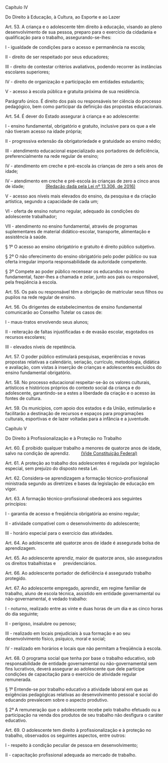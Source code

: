 Capítulo IV

Do Direito à Educação, à Cultura, ao Esporte e ao Lazer

Art. 53. A criança e o adolescente têm direito à educação, visando ao pleno desenvolvimento de sua pessoa, preparo para o exercício da cidadania e qualificação para o trabalho, assegurando-se-lhes:

I - igualdade de condições para o acesso e permanência na escola;

II - direito de ser respeitado por seus educadores;

III - direito de contestar critérios avaliativos, podendo recorrer às instâncias escolares superiores;

IV - direito de organização e participação em entidades estudantis;

V - acesso à escola pública e gratuita próxima de sua residência.

Parágrafo único. É direito dos pais ou responsáveis ter ciência do processo pedagógico, bem como participar da definição das propostas educacionais.

Art. 54. É dever do Estado assegurar à criança e ao adolescente:

I - ensino fundamental, obrigatório e gratuito, inclusive para os que a ele não tiveram acesso na idade própria;

II - progressiva extensão da obrigatoriedade e gratuidade ao ensino médio;

III - atendimento educacional especializado aos portadores de deficiência, preferencialmente na rede regular de ensino;

IV - atendimento em creche e pré-escola às crianças de zero a seis anos de idade;

IV – atendimento em creche e pré-escola às crianças de zero a cinco anos de idade;                 [\(Redação dada pela Lei nº 13.306, de 2016\)](http://www.planalto.gov.br/ccivil_03/_Ato2015-2018/2016/Lei/L13306.htm#art1)

V - acesso aos níveis mais elevados do ensino, da pesquisa e da criação artística, segundo a capacidade de cada um;

VI - oferta de ensino noturno regular, adequado às condições do adolescente trabalhador;

VII - atendimento no ensino fundamental, através de programas suplementares de material didático-escolar, transporte, alimentação e assistência à saúde.

§ 1º O acesso ao ensino obrigatório e gratuito é direito público subjetivo.

§ 2º O não oferecimento do ensino obrigatório pelo poder público ou sua oferta irregular importa responsabilidade da autoridade competente.

§ 3º Compete ao poder público recensear os educandos no ensino fundamental, fazer-lhes a chamada e zelar, junto aos pais ou responsável, pela freqüência à escola.

Art. 55. Os pais ou responsável têm a obrigação de matricular seus filhos ou pupilos na rede regular de ensino.

Art. 56. Os dirigentes de estabelecimentos de ensino fundamental comunicarão ao Conselho Tutelar os casos de:

I - maus-tratos envolvendo seus alunos;

II - reiteração de faltas injustificadas e de evasão escolar, esgotados os recursos escolares;

III - elevados níveis de repetência.

Art. 57. O poder público estimulará pesquisas, experiências e novas propostas relativas a calendário, seriação, currículo, metodologia, didática e avaliação, com vistas à inserção de crianças e adolescentes excluídos do ensino fundamental obrigatório.

Art. 58. No processo educacional respeitar-se-ão os valores culturais, artísticos e históricos próprios do contexto social da criança e do adolescente, garantindo-se a estes a liberdade da criação e o acesso às fontes de cultura.

Art. 59. Os municípios, com apoio dos estados e da União, estimularão e facilitarão a destinação de recursos e espaços para programações culturais, esportivas e de lazer voltadas para a infância e a juventude.

Capítulo V

Do Direito à Profissionalização e à Proteção no Trabalho

Art. 60. É proibido qualquer trabalho a menores de quatorze anos de idade, salvo na condição de aprendiz.         [\(Vide Constituição Federal\)](http://www.planalto.gov.br/ccivil_03/Constituicao/Constitui%C3%A7ao.htm#art7xxxiii)

Art. 61. A proteção ao trabalho dos adolescentes é regulada por legislação especial, sem prejuízo do disposto nesta Lei.

Art. 62. Considera-se aprendizagem a formação técnico-profissional ministrada segundo as diretrizes e bases da legislação de educação em vigor.

Art. 63. A formação técnico-profissional obedecerá aos seguintes princípios:

I - garantia de acesso e freqüência obrigatória ao ensino regular;

II - atividade compatível com o desenvolvimento do adolescente;

III - horário especial para o exercício das atividades.

Art. 64. Ao adolescente até quatorze anos de idade é assegurada bolsa de aprendizagem.

Art. 65. Ao adolescente aprendiz, maior de quatorze anos, são assegurados os direitos trabalhistas e      previdenciários.

Art. 66. Ao adolescente portador de deficiência é assegurado trabalho protegido.

Art. 67. Ao adolescente empregado, aprendiz, em regime familiar de trabalho, aluno de escola técnica, assistido em entidade governamental ou não-governamental, é vedado trabalho:

I - noturno, realizado entre as vinte e duas horas de um dia e as cinco horas do dia seguinte;

II - perigoso, insalubre ou penoso;

III - realizado em locais prejudiciais à sua formação e ao seu desenvolvimento físico, psíquico, moral e social;

IV - realizado em horários e locais que não permitam a freqüência à escola.

Art. 68. O programa social que tenha por base o trabalho educativo, sob responsabilidade de entidade governamental ou não-governamental sem fins lucrativos, deverá assegurar ao adolescente que dele participe condições de capacitação para o exercício de atividade regular remunerada.

§ 1º Entende-se por trabalho educativo a atividade laboral em que as exigências pedagógicas relativas ao desenvolvimento pessoal e social do educando prevalecem sobre o aspecto produtivo.

§ 2º A remuneração que o adolescente recebe pelo trabalho efetuado ou a participação na venda dos produtos de seu trabalho não desfigura o caráter educativo.

Art. 69. O adolescente tem direito à profissionalização e à proteção no trabalho, observados os seguintes aspectos, entre outros:

I - respeito à condição peculiar de pessoa em desenvolvimento;

II - capacitação profissional adequada ao mercado de trabalho.

